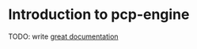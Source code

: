 # Introduction to pcp-engine

TODO: write [great documentation](http://jacobian.org/writing/what-to-write/)
